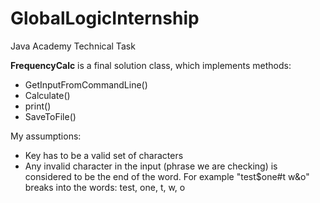 # GlobalLogicInternship
Java Academy Technical Task

**FrequencyCalc** is a final solution class, which implements methods:
- GetInputFromCommandLine()
- Calculate()
- print()
- SaveToFile()

My assumptions:
- Key has to be a valid set of characters
- Any invalid character in the input (phrase we are checking) is considered to be the end of the word. For example "test$one#t w&o" breaks into the words: test, one, t, w, o
